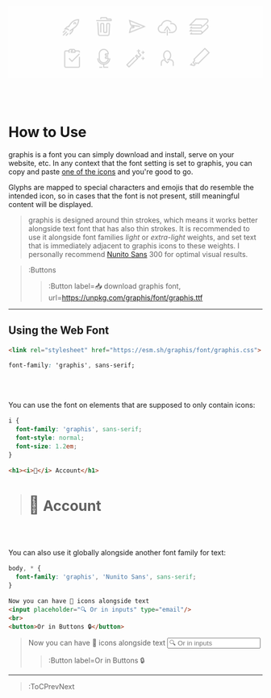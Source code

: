 <img src="/docs/assets/banner-no-title-grey.svg" style="opacity: .5"/>

<br><br>

# How to Use

graphis is a font you can simply download and install, serve on your website, etc. In any context that the font
setting is set to graphis, you can copy and paste [one of the icons](/) and you're good to go.

Glyphs are mapped to special characters and emojis that do resemble the intended icon, so in cases that the font
is not present, still meaningful content will be displayed.

> graphis is designed around thin strokes, which means it works better alongside text font that has
> also thin strokes. It is recommended to use it alongside font families _light_ or _extra-light_ weights,
> and set text that is immediately adjacent to graphis icons to these weights. I personally recommend
> [Nunito Sans](https://fonts.google.com/specimen/Nunito+Sans) 300 for optimal visual results.


> :Buttons
> > :Button label=📥 download graphis font, url=https://unpkg.com/graphis/font/graphis.ttf


---

## Using the Web Font
```html
<link rel="stylesheet" href="https://esm.sh/graphis/font/graphis.css">
```
```css
font-family: 'graphis', sans-serif;
```

<br><br>

You can use the font on elements that are supposed to only
contain icons:

```css
i {
  font-family: 'graphis', sans-serif;
  font-style: normal;
  font-size: 1.2em;
}
```
```html
<h1><i>👤</i> Account</h1>
```
> <h1><i style="font-style: normal; font-size: 1.2em">👤</i> Account</h1>

<br><br>

You can also use it globally alongside another font family for text:

```css
body, * {
  font-family: 'graphis', 'Nunito Sans', sans-serif;
}
```
```markdown
Now you can have 👤 icons alongside text
<input placeholder="🔍 Or in inputs" type="email"/>
<br>
<button>Or in Buttons 🔒</button>
```
>
> Now you can have 👤 icons alongside text
> <input placeholder="🔍 Or in inputs" type="email"/>
> > :Button label=Or in Buttons 🔒
>

---

> :ToCPrevNext
